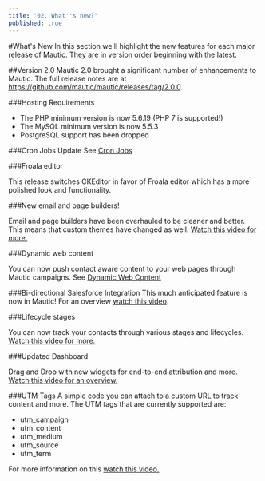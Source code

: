 ```yaml
---
title: '02. What''s new?'
published: true
---
```


#What's New
In this section we'll highlight the new features for each major release of Mautic.  They are in version order beginning with the latest.

##Version 2.0
Mautic 2.0 brought a significant number of enhancements to Mautic.  The full release notes are at https://github.com/mautic/mautic/releases/tag/2.0.0.

###Hosting Requirements
- The PHP minimum version is now 5.6.19 (PHP 7 is supported!)
- The MySQL minimum version is now 5.5.3
- PostgreSQL support has been dropped

###Cron Jobs Update
See [Cron Jobs](./../setup/cron_jobs.html)

###Froala editor

This release switches CKEditor in favor of Froala editor which has a more polished look and functionality. 

###New email and page builders!

Email and page builders have been overhauled to be cleaner and better. This means that custom themes have changed as well.
[Watch this video for more.](https://mautic.wistia.com/medias/vtdlpc365u)

###Dynamic web content

You can now push contact aware content to your web pages through Mautic campaigns.  See [Dynamic Web Content](./../dwc/index.html)

###Bi-directional Salesforce Integration
This much anticipated feature is now in Mautic!  For an overview [watch this video](https://mautic.wistia.com/medias/4631xkjcw8).

###Lifecycle stages

You can now track your contacts through various stages and lifecycles. 
[Watch this video for more.](https://mautic.wistia.com/medias/ourd9qpfhy)

###Updated Dashboard

Drag and Drop with new widgets for end-to-end attribution and more.
[Watch this video for an overview.](https://mautic.wistia.com/medias/qzoqsqko12)

###UTM Tags
A simple code you can attach to a custom URL to track content and more.  The UTM tags that are currently supported are:
- utm_campaign
- utm_content
- utm_medium
- utm_source
- utm_term

For more information on this [watch this video.](https://mautic.wistia.com/medias/vmqohgece0)
